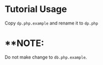 # Tutorial Usage
Copy `dp.php.example` and rename it to `dp.php`

# **NOTE:
Do not make change to `db.php.example`.